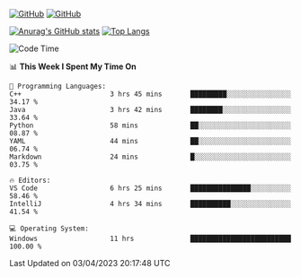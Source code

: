 [![GitHub](https://img.shields.io/github/followers/sharpxk?style=social)](https://github.com/sharpxk) [![GitHub](https://img.shields.io/github/stars/sharpxk?style=social)](https://github.com/sharpxk)

[![Anurag's GitHub stats](https://github-readme-stats-git-masterrstaa-rickstaa.vercel.app/api?username=sharpxk&hide=contribs,prs,issues&show_icons=true&theme=tokyonight)](https://github.com/anuraghazra/github-readme-stats)
[![Top Langs](https://github-readme-stats-git-masterrstaa-rickstaa.vercel.app/api/top-langs/?username=sharpxk&layout=compact&theme=tokyonight)](https://github.com/anuraghazra/github-readme-stats)

<!--START_SECTION:waka-->
![Code Time](http://img.shields.io/badge/Code%20Time-10%20hrs%2054%20mins-blue)

📊 **This Week I Spent My Time On** 

```text
💬 Programming Languages: 
C++                      3 hrs 45 mins       █████████░░░░░░░░░░░░░░░░   34.17 % 
Java                     3 hrs 42 mins       ████████░░░░░░░░░░░░░░░░░   33.64 % 
Python                   58 mins             ██░░░░░░░░░░░░░░░░░░░░░░░   08.87 % 
YAML                     44 mins             ██░░░░░░░░░░░░░░░░░░░░░░░   06.74 % 
Markdown                 24 mins             █░░░░░░░░░░░░░░░░░░░░░░░░   03.75 % 

🔥 Editors: 
VS Code                  6 hrs 25 mins       ███████████████░░░░░░░░░░   58.46 % 
IntelliJ                 4 hrs 34 mins       ██████████░░░░░░░░░░░░░░░   41.54 % 

💻 Operating System: 
Windows                  11 hrs              █████████████████████████   100.00 % 
```


 Last Updated on 03/04/2023 20:17:48 UTC
<!--END_SECTION:waka-->

